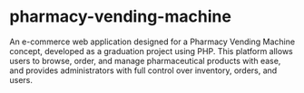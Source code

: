 # pharmacy-vending-machine
An e-commerce web application designed for a Pharmacy Vending Machine concept, developed as a graduation project using PHP. This platform allows users to browse, order, and manage pharmaceutical products with ease, and provides administrators with full control over inventory, orders, and users.
